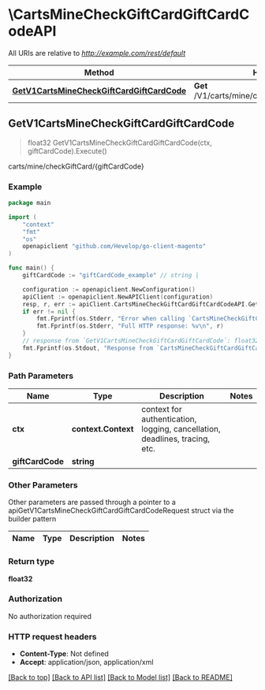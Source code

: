 # \CartsMineCheckGiftCardGiftCardCodeAPI

All URIs are relative to *http://example.com/rest/default*

Method | HTTP request | Description
------------- | ------------- | -------------
[**GetV1CartsMineCheckGiftCardGiftCardCode**](CartsMineCheckGiftCardGiftCardCodeAPI.md#GetV1CartsMineCheckGiftCardGiftCardCode) | **Get** /V1/carts/mine/checkGiftCard/{giftCardCode} | carts/mine/checkGiftCard/{giftCardCode}



## GetV1CartsMineCheckGiftCardGiftCardCode

> float32 GetV1CartsMineCheckGiftCardGiftCardCode(ctx, giftCardCode).Execute()

carts/mine/checkGiftCard/{giftCardCode}



### Example

```go
package main

import (
	"context"
	"fmt"
	"os"
	openapiclient "github.com/Hevelop/go-client-magento"
)

func main() {
	giftCardCode := "giftCardCode_example" // string | 

	configuration := openapiclient.NewConfiguration()
	apiClient := openapiclient.NewAPIClient(configuration)
	resp, r, err := apiClient.CartsMineCheckGiftCardGiftCardCodeAPI.GetV1CartsMineCheckGiftCardGiftCardCode(context.Background(), giftCardCode).Execute()
	if err != nil {
		fmt.Fprintf(os.Stderr, "Error when calling `CartsMineCheckGiftCardGiftCardCodeAPI.GetV1CartsMineCheckGiftCardGiftCardCode``: %v\n", err)
		fmt.Fprintf(os.Stderr, "Full HTTP response: %v\n", r)
	}
	// response from `GetV1CartsMineCheckGiftCardGiftCardCode`: float32
	fmt.Fprintf(os.Stdout, "Response from `CartsMineCheckGiftCardGiftCardCodeAPI.GetV1CartsMineCheckGiftCardGiftCardCode`: %v\n", resp)
}
```

### Path Parameters


Name | Type | Description  | Notes
------------- | ------------- | ------------- | -------------
**ctx** | **context.Context** | context for authentication, logging, cancellation, deadlines, tracing, etc.
**giftCardCode** | **string** |  | 

### Other Parameters

Other parameters are passed through a pointer to a apiGetV1CartsMineCheckGiftCardGiftCardCodeRequest struct via the builder pattern


Name | Type | Description  | Notes
------------- | ------------- | ------------- | -------------


### Return type

**float32**

### Authorization

No authorization required

### HTTP request headers

- **Content-Type**: Not defined
- **Accept**: application/json, application/xml

[[Back to top]](#) [[Back to API list]](../README.md#documentation-for-api-endpoints)
[[Back to Model list]](../README.md#documentation-for-models)
[[Back to README]](../README.md)

